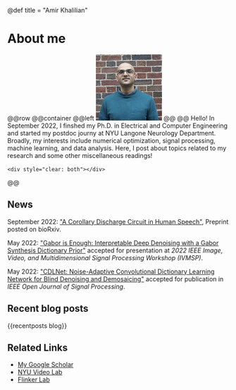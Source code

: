 @def title = "Amir Khalilian"

# About me
@@row
@@container
@@left ![](/assets/my_avatar2.jpg) @@
@@
Hello! In September 2022, I finshed my Ph.D. in Electrical and Computer Engineering and started my postdoc journy at NYU Langone Neurology Department. Broadly, my interests include numerical optimization, signal processing, machine learning, and data analysis. Here, I post about topics related to my research and some other miscellaneous readings!
~~~
<div style="clear: both"></div>
~~~
@@

## News
September 2022: ["A Corollary Discharge Circuit in Human Speech"](https://www.biorxiv.org/content/10.1101/2022.09.12.507590v1), Preprint posted on bioRxiv.

May 2022: ["Gabor is Enough: Interpretable Deep Denoising with a Gabor Synthesis Dictionary Prior"](https://arxiv.org/abs/2204.11146) accepted for presentation at *2022 IEEE Image, Video, and Multidimensional Signal Processing Workshop (IVMSP)*.

May 2022: ["CDLNet: Noise-Adaptive Convolutional Dictionary Learning Network for Blind Denoising and Demosaicing"](https://ieeexplore.ieee.org/document/9769957/authors) accepted for publication in *IEEE Open Journal of Signal Processing*.



## Recent blog posts
{{recentposts blog}}

## Related Links
* [My Google Scholar](https://scholar.google.com/citations?user=77m7Q-UAAAAJ&hl=en&oi=ao)
* [NYU Video Lab](https://wp.nyu.edu/videolab/)
* [Flinker Lab](https://flinkerlab.org)
